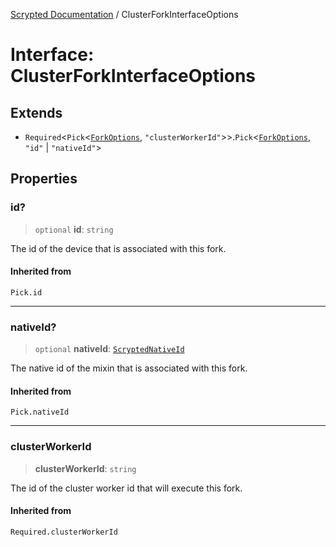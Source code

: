 [Scrypted Documentation](../globals.md) / ClusterForkInterfaceOptions

# Interface: ClusterForkInterfaceOptions

## Extends

- `Required`\<`Pick`\<[`ForkOptions`](ForkOptions.md), `"clusterWorkerId"`\>\>.`Pick`\<[`ForkOptions`](ForkOptions.md), `"id"` \| `"nativeId"`\>

## Properties

### id?

> `optional` **id**: `string`

The id of the device that is associated with this fork.

#### Inherited from

`Pick.id`

***

### nativeId?

> `optional` **nativeId**: [`ScryptedNativeId`](../type-aliases/ScryptedNativeId.md)

The native id of the mixin that is associated with this fork.

#### Inherited from

`Pick.nativeId`

***

### clusterWorkerId

> **clusterWorkerId**: `string`

The id of the cluster worker id that will execute this fork.

#### Inherited from

`Required.clusterWorkerId`
